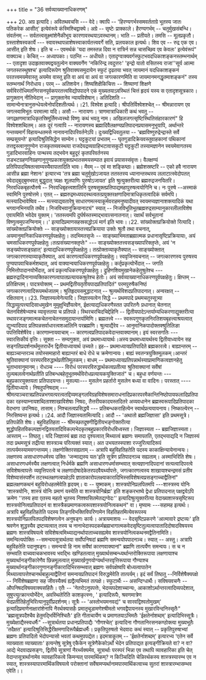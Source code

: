 +++
title = "36 सर्वव्याख्यानाधिकरणम्"

+++
20. अग्र इत्यादि। अवितथवचसि --- वेदे। क्वापि -- 'हिरण्यगर्भस्समवर्तताग्रे भूतस्य जातः पतिकरेक आसीत्' इत्येवंरूपे कंस्मिश्चिद्वाक्ये। अग्रे -- सृष्टेः प्राक्काले। हैरण्यगर्भम् -- चतुर्मुखसंबन्धि। संवर्तनम् -- सर्वतत्त्वसूक्ष्मांशेनैकीभूय कारणावस्थयाऽवस्थानम्। भाति -- प्रतीयते। तमसि -- मूलप्रकृतौ। ग्रस्ताशेषस्वकार्ये --- स्वावस्थापन्नाशेषस्वाकार्यतत्त्ववर्गे सति, प्रलयकाल इत्यर्थः। शिव एव -- रुद्र एक एव। आसीत् इति शेषः। इति च -- एवमर्थकं 'यदा तमस्तन्न दिवा न रात्रिर्न सन्न चासच्छिव एव केवलः' इत्येवंरूपं" वाक्यञ्च। केचित् -- अध्यापकाः। पठन्ति -- अधीयते। एतादृग्वाक्यवर्गस्फुटभवदधिकाशङ्कनस्तम्भनार्थम् -- एतादृशा उदाहृतवाक्यद्वयतुल्येन वाक्यवर्गेण 'नकिरिन्द्र त्वदुत्तरः' 'इन्द्रो यातो वसितस्य राजा''सूर्य आत्मा जगतस्तस्थुषश्च' इत्यादिरूपेण श्रुतिवाक्यसमुदायेन स्फुटं दृढतया भवत् जायमानं यदधिकाशङ्कनं परतत्त्वमयमेवास्तु अयमेव वास्तु इति वा अयं वा अयं वा जगत्कारणमिति वा जायमानमनद्धृतमाशङ्कनं" तस्य स्तम्भनार्थं निरोधाय। परम् -- अतिशयेन। शिष्यशिक्षैकिचित्तः -- शिष्याणां शिक्षणे सर्वविररोधिमतनिरसनपूर्वकपरतत्त्वविद्योपपादने एकं मुख्यतयाऽवस्थितं चित्तं हृदयं यस्य स एतादृशसूत्रकारः। प्रागुक्तान् नीतिभेदान् -- प्रागुक्तानेव न्यायविशेषान्। अतिदिशति -- सामान्येनात्रानुसन्धेयत्वेनोपदिशतीत्यर्थः।।21. विश्वेश इत्यादि। श्रीपतिर्विश्वेशश्चेत् -- श्रीमन्नारायण एव जगत्स्वामिभूतः परमात्मा यदि। असौ -- नारायणः। त्राणमात्राधिकारी कथं भवतु -- जगद्रक्षणमात्राधिकृतस्रिमूर्तिमध्यस्थो विष्णुः कथं भवतु नाम। अखिलजगत्सृष्टिस्थितिसंहारकारणं" हि विश्वेशशब्दितम्। अतः दूरं गत्वापि -- नारायणस्य ब्रह्मादिवैलक्षण्यप्रतिपादनप्रयासमनुभूयापि, अर्थान्तरे गन्तव्यमार्गं विहायन्धतमसे नानावनादिपरिवर्तनेऽपि। दुःख्यद्विधिवतुलया -- 'ब्रह्मविष्णुरुद्रेन्द्रास्ते सर्वे सम्प्रसूयन्ते' इत्यादिश्रुतिसिद्धेन साम्येन। घट्टकुटयां प्रभातम् -- घृतगुडादिक्रेयवस्तुवाहकानां पथिकानां तत्तद्वस्त्वानुगुण्येन राजकृतव्यवस्थया राजदेयद्रव्यग्राहिभटावासकुटी घट्टकुटी तस्यामज्ञानेन स्वयमेवागतस्य गुडादिभारवाहिनः पान्थस्य तद्भयेन बहुदूरं कृतपरिवर्तनस्य राडभटग्रहणनिग्रहणानुगुणप्रकाशयुक्तप्रभातसमयसम्पात इवायं प्रयासस्संवृत्तः। वैलक्षण्यं प्रतिपिपादयिषतत्साम्यस्यैवापातादिति भावः। मैवम् -- एवं मा शङ्किष्ठाः। ब्रह्मेशस्रष्टरि -- एको हवै नारायण आसीन्न ब्रह्मा नेशानः' इत्यारभ्य 'तत्र ब्रह्मा चतुर्मुखोऽजायत ततस्तस्य ध्यानान्तस्थस्य ललाटात्स्वेदोपतत् स्वेदाद्बुद्बुमभवत् बुद्धुदात् त्र्यक्षः शूलपाणिः पुरुषोऽजायत' इति श्रुत्युक्तरीत्या ब्रह्मरुद्रजनयितरि। निरवधिकबृहत्पौरुषे -- निरवधिबृहत्त्वशालिनि पुरुषसूक्तप्रतिपाद्यमहापुरुषत्वयोगिनि च। नः पुरुषे --अस्माकं स्वामिनि पुरुषोत्तमे। एतत् -- ब्रह्मरुद्रमध्यपदस्थत्वतत्प्रयुक्तरक्षणादिमात्राधिकृतत्वादिकं सर्वमपि। मत्स्यादिभावेष्विव --- मत्स्याद्यवतारेषु साधारणमत्स्याकूर्मवराहमनुष्यादीवत् स्वयमप्यज्ञानाशक्त्यादिकं यथा भगवानभिनयति तथैव। निजविभवानुक्रियानाट्यं" स्यात् -- निजविभूतिभूतब्रह्मरुद्रसाम्यानुकारलीलाविशेष एवायमिति भवेदेव युक्तम्। 'ततस्त्वमपि दुर्घर्षस्तस्माद्भावात्सनातनात्। रक्षार्थं सर्वभूतानां विष्णुत्वमुपजग्मिनाम्।।' इत्यादिप्रमाणसहस्रसद्धोऽयं मार्ग इति भावः।।22. सांख्योक्तप्रक्रियोक्ते रित्यादि। सांख्योक्तप्रक्रियोक्तेः -- साङ्ख्योक्तायास्तत्त्वप्रक्रियाया उक्तेः श्रुतौ तथा वचनात्, अयमानुमानिकाधिकरणपूर्वपक्षहेतुः। तदभिमतसृजेः -- साङ्ख्याभिमताब्रह्मात्मक प्रधानासृष्टिप्रक्रियायाः, अयं चमसाधिकरणपूर्वपक्षहेतुः।तत्प्रसंख्यानक्लृप्तेः" --- साङ्ख्योक्ततत्त्वसङ्ख्यापरिक्लृप्तेः, अयं 'न सङ्ख्योपसङ्ग्रहात्' इत्याद्यधिकरणपूर्वपक्षहेतुः। तत्प्रोक्ताव्याकृतैक्यात् -- साङ्ख्योक्तात् जगत्कारणस्याव्याकृतैक्यात्, अयं कारणत्वाधिकरणपूर्वपक्षहेतुः। स्ववृजिनवचनात् -- जगत्कारणस्य पुरुषस्य पुण्यपापवाचिकर्मशब्दात्, अयं वाक्यान्वयाधिकरणपूर्वपक्षहेतुः। कर्तृप्रकृत्योर्भेदात् -- जगति निमित्तोपादानयोर्भेदात्, अयं प्रकृत्यधिकरणपूर्वपक्षहेतुः। द्रुहिणशिवमुखानेकहेतुश्रुतेश्च --- ब्रह्मरुद्रादिनानाव्यक्तिकारणत्वापातप्रत्यायकश्रुतेश्च हेतोः। अयं सर्वव्याख्यानाधिकरणपूर्वपक्षहेतुः। क्षिप्तम् -- प्रतिक्षिप्तम्। पादत्रयोक्तम् -- प्रथमद्वितीयतृतीयपादप्रतिपादितं" परमपुरुषैकनिष्ठं जगत्कारणत्वादिरूपमर्थजातम्। श्रुतिहृदयसमुद्धाटनात् -- श्रुत्यर्थविशदप्रतिपादनात्। अन्वरक्षत् -- रक्षितवान्।।23. जिज्ञास्यत्वेनेत्यादि। जिज्ञास्यत्वेन सिद्धे -- प्रथमपादे प्रथमचतुस्सूत्र्या सिद्धव्युत्पत्त्यादिसाधमुखेन मुमुक्षुभिर्ज्ञेयत्वेन, ईक्षत्याद्यधिकरणैस्तत उपरितनैः प्रधानात् चेतनात् चेतनविशेषेभ्यश्च व्यावृत्ततया च प्रतिपन्ने। स्थिरचरचिदचिद्देहिनि -- द्वितीयपादेऽन्तर्याम्यधिकरणाद्युक्तरीत्या स्थावरजङ्गमात्मकचेतनाचेतनसमुदायान्तर्यामिणि। ब्रह्मतत्त्वे --- स्वरूपगुणकृतनिरतिशयबृहत्त्वाश्रयत्वात् द्युभ्यादिपाद प्रतिपन्नसर्वाधारत्वशआलिनि परब्रह्मणि। श्रुत्याद्यैरेव -- आनुमानिकपादोक्तक्श्रुतिलिङा पपत्तिविशेषैरेव। कारणाम्नायवाचाम् -- कारणत्वप्रतिपादकवेदान्तवाक्यानाम्। इयं स्वरसगतिः --- स्वारसिकीयं वृत्तिः। सूक्ता -- सम्यगुक्ता, अयं प्रथमाध्यायार्थः।अस्य प्रथमाध्यायर्थस्य द्वितीयाध्यायेन सह सङ्गतिप्रदर्शनार्थंमुत्तरार्धेन द्वितीयाध्यायार्थ उच्यते। इह-- प्रथमाध्यायप्रतिपादिते ब्रह्मकारत्वे। बाह्यान्तरम् -- बाह्यञ्चान्तरञ्च तयोस्समाहारो बाह्यान्तरं बाधे रोधे च क्रमेणान्वयः। बाह्यं स्वतन्त्रयुक्तिमूलकम्।आन्तरं श्रुतिवाक्यानां परस्परविरुद्धार्थप्रतीतिमूलकम्। बाधम् -- प्रथमाध्यायप्रतिपन्नार्थस्याप्रामाणिकत्वज्ञानहेतु भूताभावानुमानम्। रोधञ्च ---- विरोधं परस्परविरुद्धार्थकत्वप्रतीत्या श्रुतिवाक्यानां सर्वेषां तुल्यबलत्वेनार्थप्रतीति प्रतिबन्धबहेतुभूतमर्थविरोधप्रत्यायकयुक्तिजातं" च। बहुधा वर्णयन्तः --- बहुप्रकारयुक्तयता प्रतिपादयन्तः। मुसल्याः--- मुसलेन प्रहर्तारो मुसलेन बध्या वा वादिनः। परस्तात् ---- द्वितीयाध्याये। निषदुपनिषदाम् --- श्रीमत्पाञ्चरात्रप्रतिपन्नभगवत्परत्वतद्दिव्यमङ्गलविग्रहविशेषसमाराधनादिप्रकारपरमैकान्तिनिष्ठोपायफलादिप्रतिपादका रहस्याम्नायशब्दिताश्शाखाविशेषाः निषदः, तैत्तरीयकादयस्तदितरे अव्यवधानेन ब्रह्मस्वरूपादिप्रतिपादका वेदभागा उपनिषदः, तासाम्। निश्चलत्वप्रसिद्ध्यै --- प्रतिबन्धकराहित्येन स्वार्थप्रत्ययायनाय। निष्काल्येरन् -- निरसिष्यन्त इत्यर्थः।।24. आदौ जिज्ञास्यतामित्यादि। आदौ -- 'अथातो ब्रह्मजिज्ञासा' इति प्रथमसूत्रे। प्रतिपन्नेति शेषः। बहुविहतिहता -- श्रीमच्छतदूषणीद्वितीयभङ्गोक्तरीत्या शुद्धोपहितविकल्पज्ञानद्वितयतादिविकल्पभेदकृतबहुप्रकारविरोधविध्वस्ता। जिज्ञास्यता -- ब्रह्मजिज्ञास्यता। आस्ताम् -- तिष्ठतु। यदि जिज्ञास्यं ब्रह्म तदा दृश्यत्वात् मिथ्यात्वं ब्रह्मणः समापतति, एतद्भयाद्यदि न जिज्ञास्यं तदा प्रथमसूत्रं तद्रीत्या शास्त्रञ्च परित्यक्तं स्यात्। अत उभयतस्स्पाशा रज्जुरित्यादिरूपं तात्पर्यमस्यामवगन्तव्यम्। लक्षणोक्तिरसह्यताम् -- अत्रापि बहुविहतिहतेति पदस्य काकाक्षिन्यायेनान्वयः। लक्षणस्य असाधारणधर्मस्य उक्तिः 'जन्माद्यस्य यतः'इति सूत्रेण प्रतिपादनञ्च सह्यताम्। अस्माभिरिति शेषः। असाधारणधर्मस्यैव लक्षणत्वात् निर्धर्मके ब्रह्मणि असाधारणधर्मासम्भवात् सत्यज्ञानादिपदानां सत्यत्वादिपरत्वे सविशेषत्वापत्तेः व्यवृत्तिपरत्वे च लक्षणादोषादेकेतरपदवैयर्थ्यापत्तेः, जगत्कारणत्वस्य शाखायाश्चन्द्रमसं प्रतीव विशेष्यासंस्पर्शेन तटस्थलक्षणत्वपक्षेऽपि ज्ञाताकारोपलक्ष्याकारादिभिस्सविशेषत्वप्रसङ्गाच्चाद्वैतिनां" ब्रह्मलक्षणकथनं बहुविरोधहतमेवेति हृदयम्। वः -- युष्माकम्। शास्त्रयोनिप्रलपितमपि ---शास्त्रस्य योनिः 'शास्त्रयोनिः, शास्त्रं योनिः प्रमाणं यस्येति वा शास्त्रयोनिर्ब्रह्म' इति शङ्करभाष्ये द्वेधा प्रतिपादनात् पक्षद्वयेऽपि क्रमेण ''तस्य हवा एतस्य महतो भूतस्य निश्श्वसितमेतद्यग्वेदः'' इत्यादिश्रुत्युक्तरीत्या वेदाख्यशास्त्रसृष्टिरूप शास्त्रयोनित्वप्रतिपादनं वा शास्त्रैकप्रमाणकत्वरूपशास्त्रयोनित्वकथनं" वा। मृष्यामः ---सहामह इत्यर्थः। अत्रापि बहुविहतिहतेति पदस्य लिङ्गविभक्तिविपरिणामेन विहतिहतमित्येवरूपस्य शास्त्रयोनिप्रलपितपदविशेषणत्वेन अनुषङ्गः कार्यः। अत्रायमाशयः -- वेदसृष्टिप्रकरणे 'आत्मावारे द्रष्टव्यः' इति श्रवणेन शुद्धस्यैव द्रष्टव्यत्वात् तस्य च नानाभेदास्पदकर्मब्रह्मभागात्मकवेदसृष्टितुल्यत्वापातादिदोषादविषयस्य ब्रह्मणः शास्त्रविषयत्वे सविशेषत्वमिथ्याद्यनर्थापाताच्चसह्यमेव शास्त्रयोनित्वकथनमद्वैतिनामिति। समन्वित्यपोक्तिः --समन्वयसूत्रार्थतया सर्वोपनिषदां ब्रह्मणि समन्वयोपपादनञ्च। स्यात् -- अस्तु। अत्रापि बहुविहतेति पदानुषङ्गः। समन्वयो हि नाम सर्वेषां कारणवाक्यानां" ब्रह्मणि तात्पर्येण समन्वयः। स च न सम्भवति वाच्यवाचकभावस्य भवद्भिः खण्डितत्वात् मुख्यार्थसम्बन्ध्यर्थान्तरोक्तिरूपाया लक्षणायाश्च मुख्यार्थानङ्गीकारेणैव छिन्नमूलत्वात् मुख्यार्खगुणयोग्यर्थान्तरवृत्तिरूपाया गौण्याश्च मुख्यार्थानङ्गीकारगुणानङ्गीकारादिभिरसम्भवात् ब्रह्मणः सर्वपक्षेष्वपि बोध्यत्वापातेन मिथ्यात्वापत्तेश्चानर्थबाहुल्याद्वैतिनां समन्वयप्रतिपादनं विरुद्धमेवेति तात्पर्यम्। इदं सर्वं तिष्ठतु --निर्विशेषैक्यपक्षे -- निर्विशेषब्रह्मणा सह जीवस्यैक्यं ह्यद्वैत्यभिमतं तत्पक्षे। स्फुटार्थैः -- असन्दिग्धार्थैः। सविषयवचनैः --औपनिषदविषयवाक्यसहितैः। एतैः -- 'नेतरोऽनुपपत्तेः, भेदव्यपदेशाच्चान्यः, आकाशोऽर्थान्तरत्वादिव्यपदेशात्, सुषुप्त्युत्क्रान्त्योर्भेदेन, अवस्थितेरिति काशकृत्स्नः, ' इत्यादिरूपैः, श्रवणमात्रेण भेदप्रतीतिहेतुभिरित्यानुपूर्वीप्रदर्शनम्। सूत्रैः -- 'अस्तोभयमनवद्यं" च सारवद्विश्वतोमुखम्' इत्यादिप्रमाणेनाक्षारांशेनापि नैरर्थक्यासहैः प्रमातृचूडामणेश्श्रीमतो भगवद्वैपायनस्य मुखारविन्दनिस्सृतैः" 'ब्रह्मसूत्रपदैश्चैव हेतुमद्भिर्विनिश्चितैः' इति गीताचार्येण च प्रमाणतयाऽभिमतैः 'ईक्षतेर्नाशब्दम्' इत्यादिभिस्सूत्रैः। मुख्येक्षाद्यैस्स्वधर्मैः" --सूत्रार्थतया प्रधानप्रतिपाद्यैः 'गौणश्चेत्' इत्यादिना गौणतानिरसनकण्ठोक्त्या मुख्यभूतैः 'तदैक्षत' इत्यादिश्रुतिसिद्धैरीक्षमणादिरूपैर्ब्रह्मधर्मैः। प्रकृतिपुरुषतो भेदवादः कथं स्यात् -- प्रकृतिपुरुषाभ्यां ब्रह्मणः प्रतिपादितो भेदोपन्यासो भवतां कथमुपपद्येत। इदमत्राकूतम् -- 'ईक्षतेर्नाशब्दम्' इत्यारभ्य 'एतेन सर्वे व्याख्याता व्याख्याताः' इत्यन्तेषु सूत्रेषु एकैकेन सूत्रेणैकेकोऽर्थो भेदेन प्रतिपाद्यत इत्यङ्गीक्रियते वा? न वा? आद्ये भेदवादप्रसङ्गः, द्वितीये सूत्राणां नैरर्थ्यक्यमेव, सूत्रार्थाः परस्परं भिन्ना एव तथापि व्यावहारिका इति चेत् वेदान्तसूत्रार्थानामेव व्यावहारिकत्वे किमन्यत् पारमार्थिकम्? न किञ्चिदिति चेन्निरर्थकस्य शास्त्रस्यारम्भ एव न स्यात्, शास्त्रस्यापारमार्थिकविषयत्वे परोक्तानां सर्वेषामप्यर्थानामपारमार्थिकत्वाच्च सुतरां शास्त्रारम्भासम्भव एवेति।।